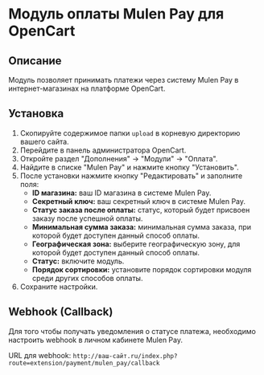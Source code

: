 # Модуль оплаты Mulen Pay для OpenCart

## Описание

Модуль позволяет принимать платежи через систему Mulen Pay в интернет-магазинах на платформе OpenCart.

## Установка

1.  Скопируйте содержимое папки `upload` в корневую директорию вашего сайта.
2.  Перейдите в панель администратора OpenCart.
3.  Откройте раздел "Дополнения" -> "Модули" -> "Оплата".
4.  Найдите в списке "Mulen Pay" и нажмите кнопку "Установить".
5.  После установки нажмите кнопку "Редактировать" и заполните поля:
    *   **ID магазина:** ваш ID магазина в системе Mulen Pay.
    *   **Секретный ключ:** ваш секретный ключ в системе Mulen Pay.
    *   **Статус заказа после оплаты:** статус, который будет присвоен заказу после успешной оплаты.
    *   **Минимальная сумма заказа:** минимальная сумма заказа, при которой будет доступен данный способ оплаты.
    *   **Географическая зона:** выберите географическую зону, для которой будет доступен данный способ оплаты.
    *   **Статус:** включите модуль.
    *   **Порядок сортировки:** установите порядок сортировки модуля среди других способов оплаты.
6.  Сохраните настройки.

## Webhook (Callback)

Для того чтобы получать уведомления о статусе платежа, необходимо настроить webhook в личном кабинете Mulen Pay.

URL для webhook:
`http://ваш-сайт.ru/index.php?route=extension/payment/mulen_pay/callback`

